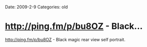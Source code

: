 Date: 2009-2-9
Categories: old

# http://ping.fm/p/bu8OZ - Black...

<a href="http://ping.fm/p/bu8OZ" rel="nofollow">http://ping.fm/p/bu8OZ</a> - Black magic rear view self portrait.
